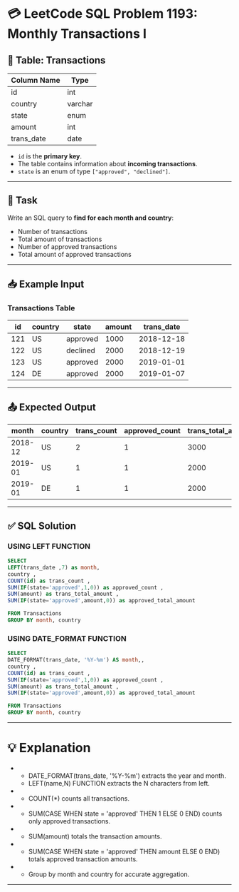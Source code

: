 # 💳 LeetCode SQL Problem 1193: Monthly Transactions I

## 📘 Table: Transactions

| Column Name | Type    |
|-------------|---------|
| id          | int     |
| country     | varchar |
| state       | enum    |
| amount      | int     |
| trans_date  | date    |

- `id` is the **primary key**.
- The table contains information about **incoming transactions**.
- `state` is an enum of type `["approved", "declined"]`.

---

## 🎯 Task

Write an SQL query to **find for each month and country**:
- Number of transactions
- Total amount of transactions
- Number of approved transactions
- Total amount of approved transactions

---

## 📥 Example Input

### Transactions Table

| id  | country | state    | amount | trans_date |
|-----|---------|----------|--------|------------|
| 121 | US      | approved | 1000   | 2018-12-18 |
| 122 | US      | declined | 2000   | 2018-12-19 |
| 123 | US      | approved | 2000   | 2019-01-01 |
| 124 | DE      | approved | 2000   | 2019-01-07 |

---

## 📤 Expected Output

| month    | country | trans_count | approved_count | trans_total_amount | approved_total_amount |
|----------|---------|-------------|----------------|--------------------|-----------------------|
| 2018-12  | US      | 2           | 1              | 3000               | 1000                  |
| 2019-01  | US      | 1           | 1              | 2000               | 2000                  |
| 2019-01  | DE      | 1           | 1              | 2000               | 2000                  |

---

## ✅ SQL Solution
### USING LEFT FUNCTION
```sql
SELECT
LEFT(trans_date ,7) as month,
country ,
COUNT(id) as trans_count ,
SUM(IF(state='approved',1,0)) as approved_count ,
SUM(amount) as trans_total_amount ,
SUM(IF(state='approved',amount,0)) as approved_total_amount

FROM Transactions
GROUP BY month, country
```

### USING DATE_FORMAT FUNCTION
```sql
SELECT
DATE_FORMAT(trans_date, '%Y-%m') AS month,,
country ,
COUNT(id) as trans_count ,
SUM(IF(state='approved',1,0)) as approved_count ,
SUM(amount) as trans_total_amount ,
SUM(IF(state='approved',amount,0)) as approved_total_amount

FROM Transactions
GROUP BY month, country
```
---
# 💡 Explanation
- - DATE_FORMAT(trans_date, '%Y-%m') extracts the year and month.
  - LEFT(name,N) FUNCTION extracts the N characters from left.
- - COUNT(*) counts all transactions.

- - SUM(CASE WHEN state = 'approved' THEN 1 ELSE 0 END) counts only approved transactions.

- - SUM(amount) totals the transaction amounts.

- - SUM(CASE WHEN state = 'approved' THEN amount ELSE 0 END) totals approved transaction amounts.

- - Group by month and country for accurate aggregation.

---
